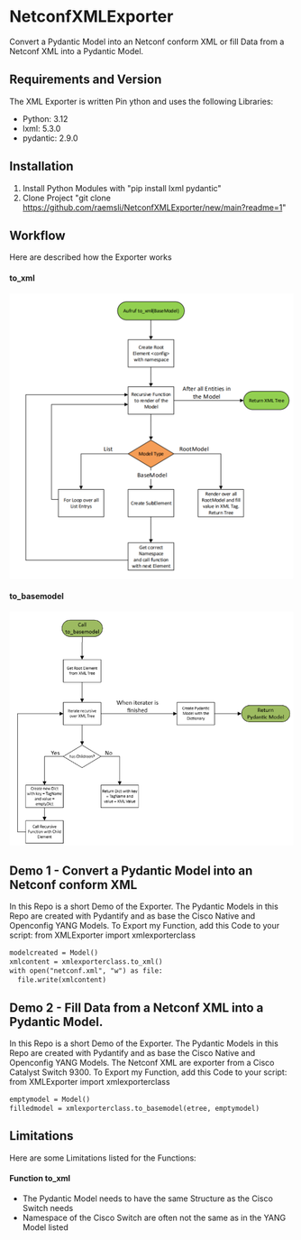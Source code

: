 # NetconfXMLExporter
Convert a Pydantic Model into an Netconf conform XML or fill Data from a Netconf XML into a Pydantic Model.

## Requirements and Version
The XML Exporter is written Pin ython and uses the following Libraries:
- Python: 3.12
- lxml: 5.3.0
- pydantic: 2.9.0

## Installation
1. Install Python Modules with "pip install lxml pydantic"
2. Clone Project "git clone https://github.com/raemsli/NetconfXMLExporter/new/main?readme=1"

## Workflow
Here are described how the Exporter works
#### to_xml
![image](Ressources/Flussdiagramm_toxml.png)

#### to_basemodel
![image](Ressources/Flussdiagramm_tobasemodel.png)

## Demo 1 - Convert a Pydantic Model into an Netconf conform XML 
In this Repo is a short Demo of the Exporter. The Pydantic Models in this Repo are created with Pydantify and as base the Cisco Native and Openconfig YANG Models.
To Export my Function, add this Code to your script:
from XMLExporter import xmlexporterclass
```
modelcreated = Model()
xmlcontent = xmlexporterclass.to_xml()
with open("netconf.xml", "w") as file:
  file.write(xmlcontent)
```
## Demo 2 - Fill Data from a Netconf XML into a Pydantic Model.
In this Repo is a short Demo of the Exporter. The Pydantic Models in this Repo are created with Pydantify and as base the Cisco Native and Openconfig YANG Models. The Netconf XML are exporter from a Cisco Catalyst Switch 9300.
To Export my Function, add this Code to your script:
from XMLExporter import xmlexporterclass
```
emptymodel = Model()
filledmodel = xmlexporterclass.to_basemodel(etree, emptymodel)
```

## Limitations
Here are some Limitations listed for the Functions:

#### Function to_xml
- The Pydantic Model needs to have the same Structure as the Cisco Switch needs
- Namespace of the Cisco Switch are often not the same as in the YANG Model listed
